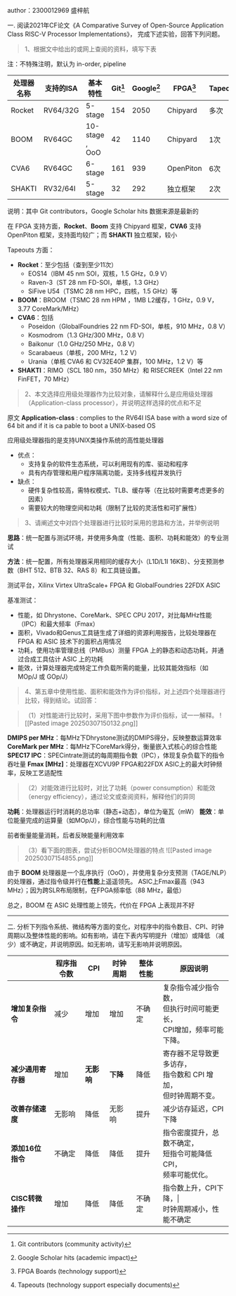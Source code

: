 author：2300012969 盛梓航

一.  阅读2021年CF论文《A Comparative Survey of Open-Source Application Class RISC-V Processor Implementations》， 完成下述实验，回答下列问题。

> 1、根据文中给出的或网上查阅的资料，填写下表

注：不特殊注明，默认为 in-order, pipeline

| 处理器名称  | 支持的ISA   | 基本特性           | Git[^1] | Google[^2] | FPGA[^3]  | Tapeouts[^4] |
| ------ | -------- | -------------- | ------- | ---------- | --------- | ------------ |
| Rocket | RV64/32G | 5-stage        | 154     | 2050       | Chipyard  | 多次           |
| BOOM   | RV64GC   | 10-stage , OoO | 42      | 1140       | Chipyard  | 1次           |
| CVA6   | RV64GC   | 6-stage        | 161     | 939        | OpenPiton | 6次           |
| SHAKTI | RV32/64I | 5-stage        | 32      | 292        | 独立框架      | 2次           |

说明：其中 Git contributors，Google Scholar hits 数据来源是最新的

在 FPGA 支持方面，**Rocket**、**Boom** 支持 Chipyard 框架，**CVA6** 支持 OpenPiton 框架，支持面均较广；而 **SHAKTI** 独立框架，较小

Tapeouts 方面：
- **Rocket**：至少包括（查到至少11次） 
	- EOS14（IBM 45 nm SOI，双核，1.5 GHz，0.9 V）
	- Raven-3（ST 28 nm FD-SOI，单核，1.3 GHz）
	- SiFive U54（TSMC 28 nm HPC，四核，1.5 GHz）等
- **BOOM**：BROOM（TSMC 28 nm HPM ，1MB L2缓存，1 GHz，0.9 V，3.77 CoreMark/MHz）
- **CVA6**：包括 
	- Poseidon（GlobalFoundries 22 nm FD-SOI，单核，910 MHz，0.8 V）
	- Kosmodrom（1.3 GHz/300 MHz，0.8 V）
	- Baikonur（1.0 GHz/250 MHz，0.8 V）
	- Scarabaeus（单核，200 MHz，1.2 V）
	- Urania（单核 CVA6 和 CV32E40P 集群，100 MHz，1.2 V）等
- **SHAKTI**：RIMO（SCL 180 nm，350 MHz）和 RISECREEK（Intel 22 nm FinFET，70 MHz）

> 2、本文选择应用级处理器作为比较对象，请解释什么是应用级处理器 （Application-class processor），并说明这样选择的优点和不足

原文 **Application-class** : complies to the RV64I ISA base with a word size of 64 bit and if it is ca pable to boot a UNIX-based OS

应用级处理器指的是支持UNIX类操作系统的高性能处理器
- 优点：
	- 支持复杂的软件生态系统，可以利用现有的库、驱动和程序
	- 具有内存管理和用户程序隔离功能，支持多线程并发执行
- 缺点：
	- 硬件复杂性较高，需特权模式、TLB、缓存等（在比较时需要考虑更多的因素）
	- 需要较大的物理空间和功耗（限制了比较的灵活性和可扩展性）

> 3、请阐述文中对四个处理器进行比较时采用的思路和方法，并举例说明

**思路**：统一配置与测试环境，并使用多角度（性能、面积、功耗和能效）的专业测试

**方法**：统一配置，所有处理器采用相同的缓存大小（L1D/L1I 16KB）、分支预测参数（BHT 512、BTB 32、RAS 8）和工具链设置。

测试平台，Xilinx Virtex UltraScale+ FPGA 和 GlobalFoundries 22FDX ASIC

基准测试：
- 性能，如 Dhrystone、CoreMark、SPEC CPU 2017，对比每MHz性能（IPC）和最大频率（Fmax）
- 面积，Vivado和Genus工具链生成了详细的资源利用报告，比较处理器在 FPGA 和 ASIC 技术下的面积占用情况
- 功耗，使用功率管理总线（PMBus）测量 FPGA 上的静态和动态功耗，并通过合成工具估计 ASIC 上的功耗
- 能效，计算处理器完成特定工作负载所需的能量，比较其能效指标（如 MOp/J 或 GOp/J）

> 4、第五章中使用性能、面积和能效作为评价指标，对上述四个处理器进行比较，得到结论。试回答：

>（1）对性能进行比较时，采用下图中参数作为评价指标，试一一解释。
![[Pasted image 20250307150132.png]]

**DMIPS per MHz**：每MHz下Dhrystone测试的DMIPS得分，反映整数运算效率
**CoreMark per MHz**：每MHz下CoreMark得分，衡量嵌入式核心的综合性能
**SPEC17 IPC**：SPECintrate测试的每周期指令数（IPC），体现复杂负载下的指令吞吐量
**Fmax [MHz]**：处理器在XCVU9P FPGA和22FDX ASIC上的最大时钟频率，反映工艺适配性

>（2）对能效进行比较时，对比了功耗（power consumption）和能效（energy efficiency），通过论文或查阅资料，解释他们的异同

**功耗**：处理器运行时消耗的总功率（静态+动态），单位为毫瓦（mW）
**能效**：单位能量完成的运算量（如MOp/J），综合性能与功耗的比值

前者衡量能量消耗，后者反映能量利用效率

>（3）看下面的图表，尝试分析BOOM处理器的特点
![[Pasted image 20250307154855.png]]

由于 **BOOM** 处理器是一个乱序执行（OoO），并使用复杂分支预测（TAGE/NLP）的处理器，通过指令级并行在**性能**上遥遥领先。  ASIC上Fmax最高（943 MHz）；因为跨SLR布局限制，在FPGA频率低（88 MHz，最低）

总之，BOOM 在 ASIC 处理性能上领先，代价在 FPGA 上表现并不好

---
二. 分析下列指令系统、微结构等方面的变化，对程序中的指令数目、CPI、时钟周期以及整体性能的影响。如有影响，请在下表内写明提升（增加）或降低 （减少）或不确定，并说明原因。如无影响，请写无影响并说明原因。

|              | 程序指令数 | CPI     | 时钟周期   | 整体性能 | 原因说明                                      |
| ------------ | ----- | ------- | ------ | ---- | ----------------------------------------- |
| **增加复杂指令**   | 减少    | 增加      | 增加     | 不确定  | 复杂指令减少指令数，<br>但执行时间可能更长，<br>CPI增加，频率可能下降。 |
| **减少通用寄存器**  | 增加    | **无影响** | **下降** | 降低   | 寄存器不足导致更多访存，<br>指令数和 CPI 增加，<br>但时钟周期不变。  |
| **改善存储速度**   | 无影响   | 降低      | 无影响    | 提升   | 减少访存延迟，CPI 下降                             |
| **添加16位指令**  | 不确定   | 降低      | 降低     | 提升   | 指令密度提升，总数不确定，<br>短指令可能降低CPI，<br>频率可能优化。   |
| **CISC转微操作** | 增加    | 降低      | 降低     | 不确定  | 指令数上升，CPI下降，\|<br>时钟周期减小，性能不确定<br>        |




[^1]:  Git contributors (community activity)
[^2]:  Google Scholar hits (academic impact)
[^3]:  FPGA Boards (technology support)
[^4]:  Tapeouts (technology support especially documents)
